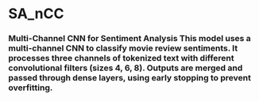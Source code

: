 # SA_nCC
### Multi-Channel CNN for Sentiment Analysis  This model uses a multi-channel CNN to classify movie review sentiments. It processes three channels of tokenized text with different convolutional filters (sizes 4, 6, 8). Outputs are merged and passed through dense layers, using early stopping to prevent overfitting. 
